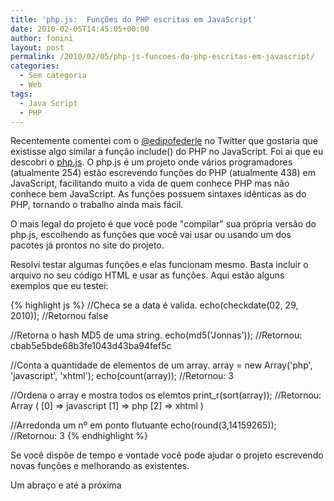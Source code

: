 ```yaml
---
title: 'php.js:  Funções do PHP escritas em JavaScript'
date: 2010-02-05T14:45:05+00:00
author: fonini
layout: post
permalink: /2010/02/05/php-js-funcoes-do-php-escritas-em-javascript/
categories:
  - Sem categoria
  - Web
tags:
  - Java Script
  - PHP
---
```

Recentemente comentei com o [@edipofederle](http://www.twitter.com/edipofederle) no Twitter que gostaria que existisse algo similar a função include() do PHP no JavaScript. Foi ai que eu descobri o [php.js](http://www.phpjs.org). O php.js é um projeto onde vários programadores (atualmente 254) estão escrevendo funções do PHP (atualmente 438) em JavaScript, facilitando muito a vida de quem conhece PHP mas não conhece bem JavaScript. As funções possuem sintaxes idênticas as do PHP, tornando o trabalho ainda mais fácil.

O mais legal do projeto é que você pode "compilar" sua própria versão do php.js, escolhendo as funções que você vai usar ou usando um dos pacotes já prontos no site do projeto.

Resolvi testar algumas funções e elas funcionam mesmo. Basta incluir o arquivo no seu código HTML e usar as funções. Aqui estão alguns exemplos que eu testei:

{% highlight js %}
//Checa se a data é valida.
echo(checkdate(02, 29, 2010));
//Retornou false

//Retorna o hash MD5 de uma string.
echo(md5('Jonnas'));
//Retornou: cbab5e5bde68b3fe1043d43ba94fef5c

//Conta a quantidade de elementos de um array.
array = new Array('php', 'javascript', 'xhtml');
echo(count(array));
//Retornou: 3

//Ordena o array e mostra todos os elemtos
print_r(sort(array));
//Retornou: Array ( [0] => javascript [1] => php [2] => xhtml )

//Arredonda um nº em ponto flutuante
echo(round(3,14159265));
//Retornou: 3
{% endhighlight %}

Se você dispõe de tempo e vontade você pode ajudar o projeto escrevendo novas funções e melhorando as existentes.

Um abraço e até a próxima